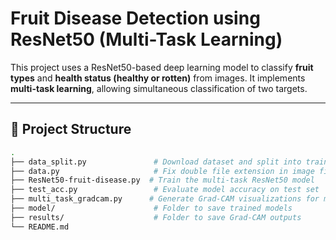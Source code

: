 # Fruit Disease Detection using ResNet50 (Multi-Task Learning)

This project uses a ResNet50-based deep learning model to classify **fruit types** and **health status (healthy or rotten)** from images. It implements **multi-task learning**, allowing simultaneous classification of two targets.

---

## 📁 Project Structure

```bash
.
├── data_split.py               # Download dataset and split into train/val/test (8:1:1)
├── data.py                     # Fix double file extension in image files
├── ResNet50-fruit-disease.py  # Train the multi-task ResNet50 model
├── test_acc.py                 # Evaluate model accuracy on test set
├── multi_task_gradcam.py      # Generate Grad-CAM visualizations for misclassified images
├── model/                      # Folder to save trained models
├── results/                    # Folder to save Grad-CAM outputs
└── README.md
